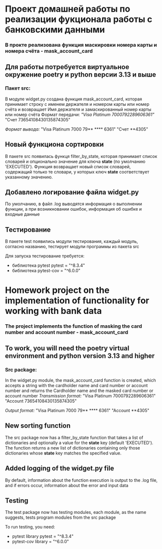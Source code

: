 # Проект домашней работы по реализации фукционала работы с банковскими данными

### В прокте реализована функция маскировки номера карты и номера счёта - mask_account_card

## Для работы потребуется виртуальное окружение poetry и python версии 3.13 и выше

### Пакет src:
В модуле widget.py создана функция mask_account_card, которая принимает строку с именем держателя и номером карты или номер счёта и возвращает Имя держателя и замаскированный номер карты или номер счёта
Формат передачи:
*"Visa Platinum 7000792289606361"*
"Счет 73654108430135874305"

*Формат вывода:*
"Visa Platinum 7000 79** **** 6361"
"Счет **4305"

## Новый функциона сортировки

В пакете src появилась функця filter_by_state, которая принимает список словарей и опционально значение для ключа **state** (по умолчанию 'EXECUTED'). Функция возвращает новый список словарей, содержащий только те словари, у которых ключ **state**
 соответствует указанному значению.


## Добавлено логирование файла widget.py

По умолчанию, в файл .log выводятся информация о выполнении функции, а при возникновании ошибок, информация об ошибке и входные данные


## Тестирование 
В пакете test появились модули тестирования, каждый модуль, согласно названию, тестирует модули программы из пакета src

Для запуска тестирование требуется:
- библиотека pytest pytest = "^8.3.4"
- библиотека pytest-cov = "^6.0.0"


# Homework project on the implementation of functionality for working with bank data

### The project implements the function of masking the card number and account number - mask_account_card

## To work, you will need the poetry virtual environment and python version 3.13 and higher

### Src package:
In the widget.py module, the mask_account_card function is created, which accepts a string with the cardholder name and card number or account number and returns the Cardholder name and the masked card number or account number
*Transmission format:*
"Visa Platinum 7000792289606361"
"Account 73654108430135874305"

*Output format:*
"Visa Platinum 7000 79** **** 6361"
"Account **4305"


## New sorting function

The src package now has a filter_by_state function that takes a list of dictionaries and optionally a value for the **state** key (default 'EXECUTED'). The function returns a new list of dictionaries containing only those dictionaries whose **state** key matches the specified value.


## Added logging of the widget.py file

By default, information about the function execution is output to the .log file, and if errors occur, information about the error and input data


## Testing
The test package now has testing modules, each module, as the name suggests, tests program modules from the src package

To run testing, you need:
- pytest library pytest = "^8.3.4"
- pytest-cov library = "^6.0.0"
